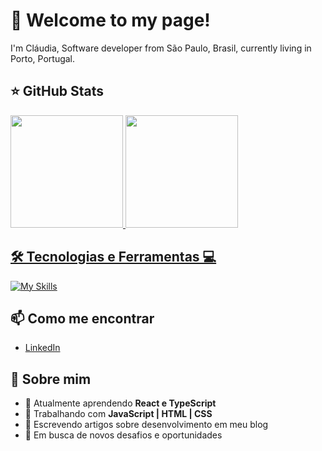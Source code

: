 
<!--
**ClaudiaAlfieri/ClaudiaAlfieri** is a ✨ _special_ ✨ repository because its `README.md` (this file) appears on your GitHub profile.

Here are some ideas to get you started:

- 🔭 I’m currently working on ...
- 🌱 I’m currently learning ...
- 👯 I’m looking to collaborate on ...
- 🤔 I’m looking for help with ...
- 💬 Ask me about ...
- 📫 How to reach me: ...
- 😄 Pronouns: ...
- ⚡ Fun fact: ...
-->

# 👋 Welcome to my page!
I'm Cláudia, Software developer from  São Paulo, Brasil, currently living in  Porto, Portugal.

## ⭐ GitHub Stats
<a href="https://github.com/eduardavieira-dev">
  <img height="180em" src="https://github-readme-stats.vercel.app/api?username=claudiaalfieri&show_icons=true&theme=transparent"/>
  <img height="180em" src="https://github-readme-stats.vercel.app/api/top-langs/?username=claudiaalfieri&layout=compact"/>


## 🛠️ Tecnologias e Ferramentas 💻

[![My Skills](https://skillicons.dev/icons?i=php,laravel,html,css,js,boostrap,mysql,github,vscode,figma,ai)](https://skillicons.dev)

## 📫 Como me encontrar
- [LinkedIn](https://www.linkedin.com/in/claudia-alfieri/)



## 🚀 Sobre mim

- 🌱 Atualmente aprendendo **React e TypeScript**
- 💼 Trabalhando com **JavaScript | HTML | CSS**
- 📝 Escrevendo artigos sobre desenvolvimento em meu blog
- 🎯 Em busca de novos desafios e oportunidades





  
